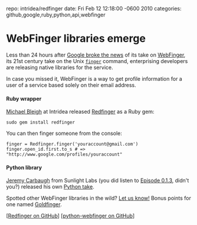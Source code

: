repo: intridea/redfinger
date: Fri Feb 12 12:18:00 -0600 2010
categories: github,google,ruby,python,api,webfinger

#  WebFinger libraries emerge

Less than 24 hours after [Google broke the news](http://www.readwriteweb.com/archives/google_enables_webfinger_for_google_profiles_email_as_identity.php) of its take on [WebFinger](http://code.google.com/p/webfinger/), its 21st century take on the Unix [`finger`](http://www.manpagez.com/man/1/finger/) command, enterprising developers are releasing native libraries for the service.

In case you missed it, WebFinger is a way to get profile information for a user of a service based solely on their email address.

#### Ruby wrapper

[Michael Bleigh](http://twitter.com/mbleigh) at Intridea released [Redfinger](http://github.com/intridea/redfinger) as a Ruby gem:

    sudo gem install redfinger

You can then finger someone from the console:

    finger = Redfinger.finger('youraccount@gmail.com')
    finger.open_id.first.to_s # => "http://www.google.com/profiles/youraccount"

#### Python library

[Jeremy Carbaugh](http://github.com/jcarbaugh) from Sunlight Labs (you did listen to [Episode 0.1.3](http://thechangelog.com/post/382418778/episode-0-1-3-civic-hacking-with-luigi-montanez-and-jere), didn't you?) released his own [Python take](http://github.com/jcarbaugh/python-webfinger).

Spotted other WebFinger libraries in the wild? [Let us know!](http://twitter.com/changelogshow) Bonus points for one named [Goldfinger](http://www.imdb.com/title/tt0058150/).

[[Redfinger on GitHub](http://github.com/intridea/redfinger)] [[python-webfinger on GitHub](http://github.com/jcarbaugh/python-webfinger)]
